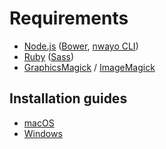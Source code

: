 # Requirements
- [Node.js](https://nodejs.org) ([Bower](https://bower.io), [nwayo CLI](https://www.npmjs.com/package/@absolunet/nwayo-cli))
- [Ruby](https://www.ruby-lang.org) ([Sass](http://sass-lang.com))
- [GraphicsMagick](http://www.graphicsmagick.org) / [ImageMagick](https://www.imagemagick.org)

## Installation guides
- [macOS](macos.md)
- [Windows](windows.md)
